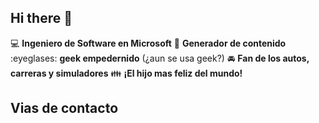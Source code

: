 ## Hi there 👋

:computer: **Ingeniero de Software en Microsoft**
:pencil: **Generador de contenido**
:eyeglases: **geek empedernido** (¿aun se usa geek?)
:oncoming_automobile: **Fan de los autos, carreras y simuladores**
:family: **¡El hijo mas feliz del mundo!**

## Vias de contacto


